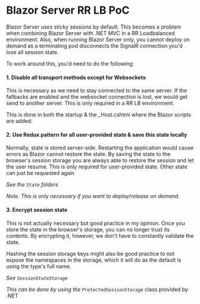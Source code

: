 # Blazor Server RR LB PoC

Blazor Server uses sticky sessions by default. This becomes a problem when combining Blazor Server with .NET MVC in a RR Loadbalanced environment. Also, when running Blazor Server only, you cannot deploy on demand as a terminating pod disconnects the SignalR connection you'd lose all session state. 

To work around this, you'd need to do the following:

#### 1. Disable all transport methods except for Websockets
This is necessary as we need to stay connected to the same server. If the fallbacks are enabled and the websocket connection is lost, we would get send to another server. This is only required in a RR LB environment.

This is done in both the startup & the _Host.cshtml where the Blazor scripts are added.

#### 2. Use Redux pattern for all user-provided state & save this state locally
Normally, state is stored server-side. Restarting the application would cause errors as Blazor cannot restore the state. By saving the state to the browser's session storage you are always able to restore the session and let the user resume. This is only required for user-provided state. Other state can just be requested again

*See the `State` folders*

*Note. This is only necessary if you want to deploy/release on demand.*

#### 3. Encrypt session state
This is not actually necessary but good practice in my opinion. Once you store the state in the browser's storage, you can no longer trust its contents. By encrypting it, however, we don't have to constantly validate the state.

Hashing the session storage keys might also be good practice to not expose the namespaces in the storage, which it will do as the default is using the type's full name.

*See `SessionStateStorage`*

*This can be done by using the `ProtectedSessionStorage`* class provided by .NET